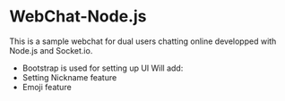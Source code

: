 # WebChat-Node.js
This is a sample webchat for dual users chatting online developped with Node.js and Socket.io. 
 - Bootstrap is used for setting up UI
Will add:
 - Setting Nickname feature
 - Emoji feature
